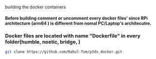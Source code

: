 building the docker containers
#### Before building comment or uncomment every docker files' since RPi architecture (arm64 ) is different from nomal PC/Laptop's architecutre.
### Docker files are located with name "Dockerfile" in every folder(humble, noetic, bridge, )
```sh
git clone https://github.com/Rahul-Tom/p3dx_docker.git
```
